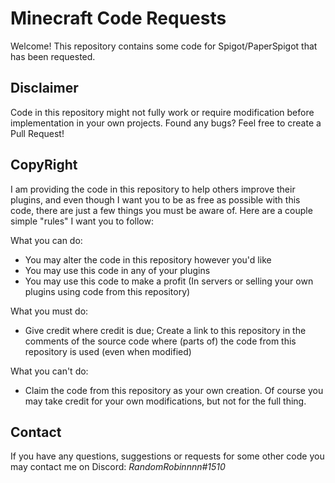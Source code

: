 # Minecraft Code Requests
Welcome! This repository contains some code for Spigot/PaperSpigot that has been requested.


## Disclaimer
Code in this repository might not fully work or require modification before implementation in your own projects. Found any bugs? Feel free to create a Pull Request!


## CopyRight
I am providing the code in this repository to help others improve their plugins, and even though I want you to be as free as possible with this code, there are just a few things you must be aware of. Here are a couple simple "rules" I want you to follow:

What you can do:
- You may alter the code in this repository however you'd like
- You may use this code in any of your plugins
- You may use this code to make a profit (In servers or selling your own plugins using code from this repository)

What you must do:
- Give credit where credit is due; Create a link to this repository in the comments of the source code where (parts of) the code from this repository is used (even when modified)

What you can't do:
- Claim the code from this repository as your own creation. Of course you may take credit for your own modifications, but not for the full thing.


## Contact
If you have any questions, suggestions or requests for some other code you may contact me on Discord: *RandomRobinnnn#1510*
